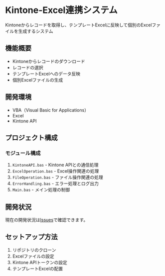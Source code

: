# Kintone-Excel連携システム

Kintoneからレコードを取得し、テンプレートExcelに反映して個別のExcelファイルを生成するシステム

## 機能概要

- Kintoneからレコードのダウンロード
- レコードの選択
- テンプレートExcelへのデータ反映
- 個別Excelファイルの生成

## 開発環境

- VBA（Visual Basic for Applications）
- Excel
- Kintone API

## プロジェクト構成

### モジュール構成

1. `KintoneAPI.bas` - Kintone APIとの通信処理
2. `ExcelOperation.bas` - Excel操作関連の処理
3. `FileOperation.bas` - ファイル操作関連の処理
4. `ErrorHandling.bas` - エラー処理とログ出力
5. `Main.bas` - メイン処理の制御

## 開発状況

現在の開発状況は[Issues](https://github.com/iyell/dandori-vba/issues)で確認できます。

## セットアップ方法

1. リポジトリのクローン
2. Excelファイルの設定
3. Kintone APIトークンの設定
4. テンプレートExcelの配置 